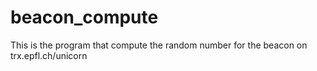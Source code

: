 # beacon_compute

This is the program that compute the random number for the beacon on trx.epfl.ch/unicorn